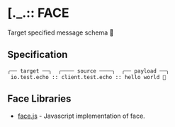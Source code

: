 # [._.:: FACE 

Target specified message schema 🎯

## Specification

    ╭── target ──╮  ╭──── source ────╮  ╭── payload ──╮
     io.test.echo :: client.test.echo :: hello world 👋

## Face Libraries
* [face.js](https://github.com/iamheshan/face.js) - Javascript implementation of face.
